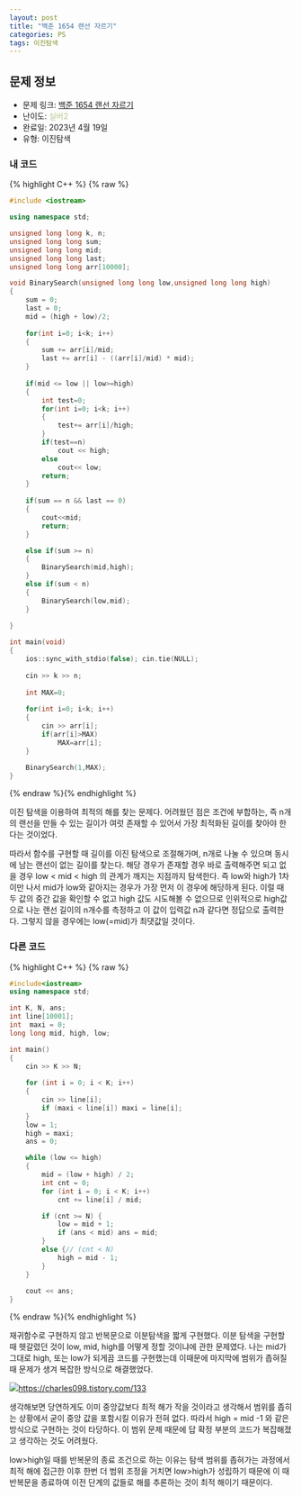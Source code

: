 ```yaml
---
layout: post
title: "백준 1654 랜선 자르기"
categories: PS
tags: 이진탐색
---
```


## 문제 정보
- 문제 링크: [백준 1654 랜선 자르기](https://www.acmicpc.net/problem/1654)
- 난이도: <span style="color:#B5C78A">실버2</span>
- 완료일: 2023년 4월 19일
- 유형: 이진탐색

### 내 코드

{% highlight C++ %} {% raw %}
```C++
#include <iostream>

using namespace std;

unsigned long long k, n;
unsigned long long sum;
unsigned long long mid;
unsigned long long last;
unsigned long long arr[10000];

void BinarySearch(unsigned long long low,unsigned long long high)
{
	sum = 0;
	last = 0;
	mid = (high + low)/2;
	
	for(int i=0; i<k; i++)
	{
		sum += arr[i]/mid;
		last += arr[i] - ((arr[i]/mid) * mid);
	}
	
	if(mid <= low || low>=high)
	{
		int test=0;
		for(int i=0; i<k; i++)
		{
			test+= arr[i]/high;
		}
		if(test==n)
			cout << high;
		else
			cout<< low;
		return;
	}
	
	if(sum == n && last == 0)
	{
		cout<<mid;
		return;
	}

	else if(sum >= n)
	{
		BinarySearch(mid,high);
	}	
	else if(sum < n)
	{
		BinarySearch(low,mid);
	}
	
}

int main(void)
{
	ios::sync_with_stdio(false); cin.tie(NULL);
	
	cin >> k >> n;
	
	int MAX=0;
	
	for(int i=0; i<k; i++)
	{
		cin >> arr[i];
		if(arr[i]>MAX)
			MAX=arr[i];
	}
	
	BinarySearch(1,MAX);
}
```
{% endraw %}{% endhighlight %}

이진 탐색을 이용하여 최적의 해를 찾는 문제다. 어려웠던 점은 조건에 부합하는, 즉 n개의 랜선을 만들 수 있는 길이가 여럿 존재할 수 있어서 가장 최적화된 길이를 찾아야 한다는 것이었다.

따라서 함수를 구현할 때 길이를 이진 탐색으로 조절해가며, n개로 나눌 수 있으며 동시에 남는 랜선이 없는 길이를 찾는다. 해당 경우가 존재할 경우 바로 출력해주면 되고 없을 경우 low < mid < high 의 관계가 깨지는 지점까지 탐색한다. 즉 low와 high가 1차이만 나서 mid가 low와 같아지는 경우가 가장 먼저 이 경우에 해당하게 된다. 이럴 때 두 값의 중간 값을 확인할 수 없고 high 값도 시도해볼 수 없으므로 인위적으로 high값으로 나눈 랜선 길이의 n개수를 측정하고 이 값이 입력값 n과 같다면 정답으로 출력한다. 그렇지 않을 경우에는 low(=mid)가 최댓값일 것이다.

### 다른 코드

{% highlight C++ %} {% raw %}
```C++
#include<iostream>
using namespace std;

int K, N, ans;
int line[10001];
int  maxi = 0;
long long mid, high, low;

int main()
{
	cin >> K >> N;
	
	for (int i = 0; i < K; i++)
	{
		cin >> line[i];
		if (maxi < line[i]) maxi = line[i];
	}
	low = 1;
	high = maxi;
	ans = 0;

	while (low <= high)
	{
		mid = (low + high) / 2;
		int cnt = 0;
		for (int i = 0; i < K; i++)
			cnt += line[i] / mid;

		if (cnt >= N) {
			low = mid + 1;
			if (ans < mid) ans = mid;
		}
		else {// (cnt < N)
			high = mid - 1;
		}
	}
	
	cout << ans;
}
```
{% endraw %}{% endhighlight %}

재귀함수로 구현하지 않고 반복문으로 이분탐색을 짧게 구현했다. 이분 탐색을 구현할 때 헷갈렸던 것이 low, mid, high를 어떻게 정할 것이냐에 관한 문제였다. 나는 mid가 그대로 high, 또는 low가 되게끔 코드를 구현했는데 이때문에 마지막에 범위가 좁혀질 때 문제가 생겨 복잡한 방식으로 해결했었다.

[![](Untitled%207.png)](<Untitled%207.png>)<https://charles098.tistory.com/133>

생각해보면 당연하게도 이미 중앙값보다 최적 해가 작을 것이라고 생각해서 범위를 좁히는 상황에서 굳이 중앙 값을 포함시킬 이유가 전혀 없다. 따라서 high = mid -1 와 같은 방식으로 구현하는 것이 타당하다. 이 범위 문제 때문에 답 확정 부분의 코드가 복잡해졌고 생각하는 것도 어려웠다.

low>high일 때를 반복문의 종료 조건으로 하는 이유는 탐색 범위를 좁혀가는 과정에서 최적 해에 접근한 이후 한번 더 범위 조정을 거치면 low>high가 성립하기 때문에 이 때 반복문을 종료하여 이전 단계의 값들로 해를 추론하는 것이 최적 해이기 때문이다.
